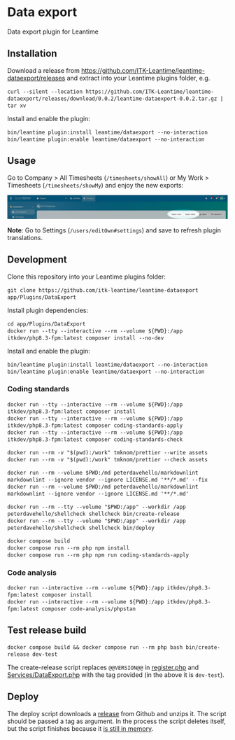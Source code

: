 # Data export

Data export plugin for Leantime

## Installation

Download a release from <https://github.com/ITK-Leantime/leantime-dataexport/releases> and extract into your Leantime
plugins folder, e.g.

``` shell
curl --silent --location https://github.com/ITK-Leantime/leantime-dataexport/releases/download/0.0.2/leantime-dataexport-0.0.2.tar.gz | tar xv
```

Install and enable the plugin:

``` shell
bin/leantime plugin:install leantime/dataexport --no-interaction
bin/leantime plugin:enable leantime/dataexport --no-interaction
```

## Usage

Go to Company > All Timesheets (`/timesheets/showAll`) or My Work > Timesheets (`/timesheets/showMy`) and enjoy the new
exports:

![Export buttons](docs/images/export-buttons.png)

**Note**: Go to Settings (`/users/editOwn#settings`) and save to refresh plugin translations.

## Development

Clone this repository into your Leantime plugins folder:

``` shell
git clone https://github.com/itk-leantime/leantime-dataexport app/Plugins/DataExport
```

Install plugin dependencies:

``` shell
cd app/Plugins/DataExport
docker run --tty --interactive --rm --volume ${PWD}:/app itkdev/php8.3-fpm:latest composer install --no-dev
```

Install and enable the plugin:

``` shell
bin/leantime plugin:install leantime/dataexport --no-interaction
bin/leantime plugin:enable leantime/dataexport --no-interaction
```

### Coding standards

``` shell
docker run --tty --interactive --rm --volume ${PWD}:/app itkdev/php8.3-fpm:latest composer install
docker run --tty --interactive --rm --volume ${PWD}:/app itkdev/php8.3-fpm:latest composer coding-standards-apply
docker run --tty --interactive --rm --volume ${PWD}:/app itkdev/php8.3-fpm:latest composer coding-standards-check
```

```shell
docker run --rm -v "$(pwd):/work" tmknom/prettier --write assets
docker run --rm -v "$(pwd):/work" tmknom/prettier --check assets
```

```shell
docker run --rm --volume $PWD:/md peterdavehello/markdownlint markdownlint --ignore vendor --ignore LICENSE.md '**/*.md' --fix
docker run --rm --volume $PWD:/md peterdavehello/markdownlint markdownlint --ignore vendor --ignore LICENSE.md '**/*.md'
```

```shell
docker run --rm --tty --volume "$PWD:/app" --workdir /app peterdavehello/shellcheck shellcheck bin/create-release
docker run --rm --tty --volume "$PWD:/app" --workdir /app peterdavehello/shellcheck shellcheck bin/deploy
```

```shell
docker compose build
docker compose run --rm php npm install
docker compose run --rm php npm run coding-standards-apply
```

### Code analysis

```shell name=code-analysis
docker run --interactive --rm --volume ${PWD}:/app itkdev/php8.3-fpm:latest composer install
docker run --interactive --rm --volume ${PWD}:/app itkdev/php8.3-fpm:latest composer code-analysis/phpstan
```

## Test release build

``` shell
docker compose build && docker compose run --rm php bash bin/create-release dev-test
```

The create-release script replaces `@@VERSION@@` in
[register.php](https://github.com/ITK-Leantime/leantime-dataexport/blob/f7c3992f78270c03b6fc84dbc9b1bbd6e48e53d6/register.php#L9)
and
[Services/DataExport.php](https://github.com/ITK-Leantime/leantime-dataexport/blob/f7c3992f78270c03b6fc84dbc9b1bbd6e48e53d6/Services/DataExport.php#L15)
with the tag provided (in the above it is `dev-test`).

## Deploy

The deploy script downloads a [release](https://github.com/ITK-Leantime/leantime-dataexport/releases) from Github and
unzips it. The script should be passed a tag as argument. In the process the script deletes itself, but the script
finishes because it [is still in memory](https://linux.die.net/man/3/unlink).
